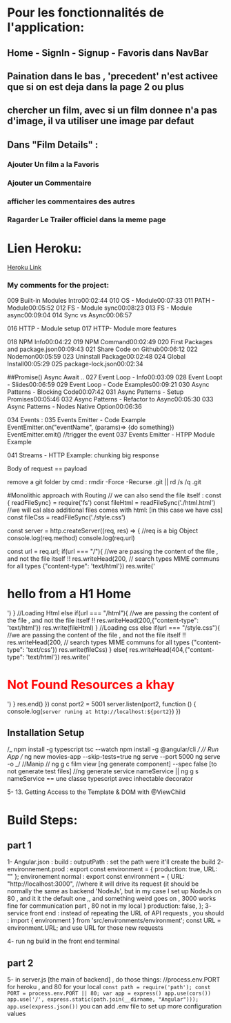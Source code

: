 
# Pour les fonctionnalités de l'application:
## Home - SignIn - Signup - Favoris dans NavBar
## Paination dans le bas , 'precedent' n'est activee que si on est deja dans la page 2 ou plus 
## chercher un film, avec si un film donnee n'a pas d'image, il va utiliser une image par defaut 
## Dans "Film Details" :
### Ajouter Un film a la Favoris
### Ajouter un Commentaire
### afficher les commentaires des autres
### Ragarder Le Trailer officiel dans la meme page

# Lien Heroku:
[Heroku Link](https://movie-streaming--v2.herokuapp.com/)

































































### My comments for the project:

009 Built-in Modules Intro00:02:44
010 OS - Module00:07:33
011 PATH - Module00:05:52
012 FS - Module sync00:08:23
013 FS - Module async00:09:04
014 Sync vs Async00:06:57

016 HTTP - Module setup 017 HTTP- Module more features

018 NPM Info00:04:22
019 NPM Command00:02:49
020 First Packages and package.json00:09:43
021 Share Code on Github00:06:12
022 Nodemon00:05:59
023 Uninstall Package00:02:48
024 Global Install00:05:29
025 package-lock.json00:02:34

##Promise() Async Await ..
027 Event Loop - Info00:03:09
028 Event Loopt - Slides00:06:59
029 Event Loop - Code Examples00:09:21
030 Async Patterns - Blocking Code00:07:42
031 Async Patterns - Setup Promises00:05:46
032 Async Patterns - Refactor to Async00:05:30
033 Async Patterns - Nodes Native Option00:06:36

034 Events :
035 Events Emitter - Code Example
EventEmitter.on("eventName", (params)=> {do something})
EventEmitter.emit() //trigger the event
037 Events Emitter - HTPP Module Example

041 Streams - HTTP Example: chunking big response

Body of request == payload

remove a git folder by cmd : rmdir -Force -Recurse .git || rd /s /q .git

#Monolithic approach with Routing
// we can also send the file itself :
const { readFileSync} = require('fs')
const fileHtml = readFileSync('./html.html')
//we will cal also additional files comes with html: [in this case we have css]
const fileCss = readFileSync('./style.css')

const server = http.createServer((req, res) => {
//req is a big Object
console.log(req.method)
console.log(req.url)

const url = req.url;
if(url === "/"){
//we are passing the content of the file , and not the file itself !!
res.writeHead(200,
// search types MIME communs for all types
{"content-type": 'text/html'})
res.write('<h1> hello from a H1 Home </h1>')
}
//Loading Html
else if(url === "/html"){
//we are passing the content of the file , and not the file itself !!
res.writeHead(200,{"content-type": 'text/html'})
res.write(fileHtml)
}
//Loading css
else if(url === "/style.css"){
//we are passing the content of the file , and not the file itself !!
res.writeHead(200,
// search types MIME communs for all types
{"content-type": 'text/css'})
res.write(fileCss)
}
else{
res.writeHead(404,{"content-type": 'text/html'})
res.write('<h1 style="color: red"> Not Found Resources a khay </h1>')
}
res.end()
})
const port2 = 5001
server.listen(port2, function () {
console.log(`server runing at http://localhost:${port2}`)
})

## Installation Setup

/_
npm install -g typescript
tsc --watch
npm install -g @angular/cli
_/
// Run App
/_
ng new movies-app --skip-tests=true
ng serve --port 5000
ng serve -o
_/
//Manip
// ng g c film view [ng generate component] --spec false [to not generate test files]
//ng generate service nameService || ng g s nameService == une classe typescript avec inhectable decorator

<!-- Generale Tuto  -->

5- 13. Getting Access to the Template & DOM with @ViewChild

# Build Steps:

## part 1

1- Angular.json : build : outputPath : set the path were it'll create the build
2- environnement.prod :
export const environment = {
production: true,
URL: ""
};
environement normal :
export const environment = {
URL: "http://localhost:3000", //where it will drive its request (it should be normally the same as backend 'NodeJs', but in my case I set up NodeJs on 80 , and it it the default one ,, and something weird goes on , 3000 works fine for communication part , 80 not in my local )
production: false,
};
3- service front end :
instead of repeating the URL of API requests , you should :
import { environment } from 'src/environments/environment';
const URL = environment.URL;
and use URL for those new requests

4- run ng build in the front end terminal

## part 2

5- in server.js [the main of backend] , do those things:
//process.env.PORT for heroku , and 80 for your local
`const path = require('path'); const PORT = process.env.PORT || 80; var app = express() app.use(cors()) app.use('/', express.static(path.join(__dirname, "Angular"))); app.use(express.json())`
you can add .env file to set up more configuration values
